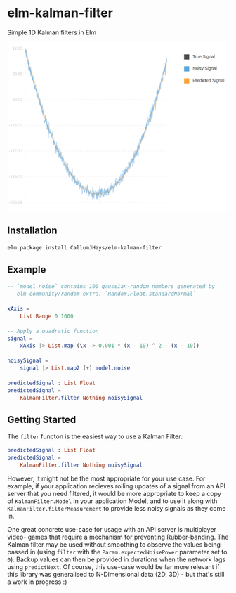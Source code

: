 # elm-kalman-filter
Simple 1D Kalman filters in Elm

![kalman filter graph](./example.png "Example of a Kalman Filter acting on a noisy quadratic signal")

## Installation 

```bash
elm package install CallumJHays/elm-kalman-filter
```

## Example

```elm
-- `model.noise` contains 100 gaussian-random numbers generated by
-- elm-community/random-extra: `Random.Float.standardNormal`

xAxis =
    List.Range 0 1000

-- Apply a quadratic function
signal =
    xAxis |> List.map (\x -> 0.001 * (x - 10) ^ 2 - (x - 10))

noisySignal =
    signal |> List.map2 (+) model.noise

predictedSignal : List Float
predictedSignal =
    KalmanFilter.filter Nothing noisySignal
```

## Getting Started

The `filter` functon is the easiest way to use a Kalman Filter:

```elm
predictedSignal : List Float
predictedSignal =
    KalmanFilter.filter Nothing noisySignal
```

However, it might not be the most appropriate for your use case. For example,
if your application recieves rolling updates of a signal from an API server
that you need filtered, it would be more appropriate to keep a copy of
`KalmanFilter.Model` in your application Model, and to use it along with
`KalmanFilter.filterMeasurement` to provide less noisy signals as they come in.

One great concrete use-case for usage with an API server is multiplayer video-
games that require a mechanism for preventing [Rubber-banding](https://en.wikipedia.org/wiki/Rubber_banding). The Kalman filter may be used
without smoothing to observe the values being passed in (using `filter` with
the `Param.expectedNoisePower` parameter set to `0`). Backup values can then be
provided in durations when the network lags using `predictNext`. Of course,
this use-case would be far more relevant if this library was generalised to
N-Dimensional data (2D, 3D) - but that's still a work in progress :)